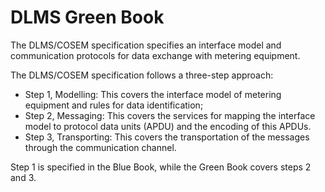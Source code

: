 # DLMS Green Book

The DLMS/COSEM specification specifies an interface model and communication
protocols for data exchange with metering equipment.

The DLMS/COSEM specification follows a three-step approach:
  - Step 1, Modelling: This covers the interface model of metering equipment and 
    rules for data identification;
  - Step 2, Messaging: This covers the services for mapping the interface model
    to protocol data units (APDU) and the encoding of this APDUs.
  - Step 3, Transporting: This covers the transportation of the messages through
    the communication channel.

Step 1 is specified in the Blue Book, while the Green Book covers steps 2 and 3.
